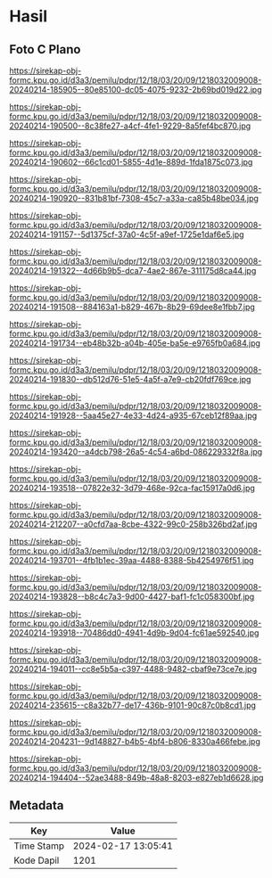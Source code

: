 # Hasil

## Foto C Plano

https://sirekap-obj-formc.kpu.go.id/d3a3/pemilu/pdpr/12/18/03/20/09/1218032009008-20240214-185905--80e85100-dc05-4075-9232-2b69bd019d22.jpg

https://sirekap-obj-formc.kpu.go.id/d3a3/pemilu/pdpr/12/18/03/20/09/1218032009008-20240214-190500--8c38fe27-a4cf-4fe1-9229-8a5fef4bc870.jpg

https://sirekap-obj-formc.kpu.go.id/d3a3/pemilu/pdpr/12/18/03/20/09/1218032009008-20240214-190602--66c1cd01-5855-4d1e-889d-1fda1875c073.jpg

https://sirekap-obj-formc.kpu.go.id/d3a3/pemilu/pdpr/12/18/03/20/09/1218032009008-20240214-190920--831b81bf-7308-45c7-a33a-ca85b48be034.jpg

https://sirekap-obj-formc.kpu.go.id/d3a3/pemilu/pdpr/12/18/03/20/09/1218032009008-20240214-191157--5d1375cf-37a0-4c5f-a9ef-1725e1daf6e5.jpg

https://sirekap-obj-formc.kpu.go.id/d3a3/pemilu/pdpr/12/18/03/20/09/1218032009008-20240214-191322--4d66b9b5-dca7-4ae2-867e-311175d8ca44.jpg

https://sirekap-obj-formc.kpu.go.id/d3a3/pemilu/pdpr/12/18/03/20/09/1218032009008-20240214-191508--884163a1-b829-467b-8b29-69dee8e1fbb7.jpg

https://sirekap-obj-formc.kpu.go.id/d3a3/pemilu/pdpr/12/18/03/20/09/1218032009008-20240214-191734--eb48b32b-a04b-405e-ba5e-e9765fb0a684.jpg

https://sirekap-obj-formc.kpu.go.id/d3a3/pemilu/pdpr/12/18/03/20/09/1218032009008-20240214-191830--db512d76-51e5-4a5f-a7e9-cb20fdf769ce.jpg

https://sirekap-obj-formc.kpu.go.id/d3a3/pemilu/pdpr/12/18/03/20/09/1218032009008-20240214-191928--5aa45e27-4e33-4d24-a935-67ceb12f89aa.jpg

https://sirekap-obj-formc.kpu.go.id/d3a3/pemilu/pdpr/12/18/03/20/09/1218032009008-20240214-193420--a4dcb798-26a5-4c54-a6bd-086229332f8a.jpg

https://sirekap-obj-formc.kpu.go.id/d3a3/pemilu/pdpr/12/18/03/20/09/1218032009008-20240214-193518--07822e32-3d79-468e-92ca-fac15917a0d6.jpg

https://sirekap-obj-formc.kpu.go.id/d3a3/pemilu/pdpr/12/18/03/20/09/1218032009008-20240214-212207--a0cfd7aa-8cbe-4322-99c0-258b326bd2af.jpg

https://sirekap-obj-formc.kpu.go.id/d3a3/pemilu/pdpr/12/18/03/20/09/1218032009008-20240214-193701--4fb1b1ec-39aa-4488-8388-5b4254976f51.jpg

https://sirekap-obj-formc.kpu.go.id/d3a3/pemilu/pdpr/12/18/03/20/09/1218032009008-20240214-193828--b8c4c7a3-9d00-4427-baf1-fc1c058300bf.jpg

https://sirekap-obj-formc.kpu.go.id/d3a3/pemilu/pdpr/12/18/03/20/09/1218032009008-20240214-193918--70486dd0-4941-4d9b-9d04-fc61ae592540.jpg

https://sirekap-obj-formc.kpu.go.id/d3a3/pemilu/pdpr/12/18/03/20/09/1218032009008-20240214-194011--cc8e5b5a-c397-4488-9482-cbaf9e73ce7e.jpg

https://sirekap-obj-formc.kpu.go.id/d3a3/pemilu/pdpr/12/18/03/20/09/1218032009008-20240214-235615--c8a32b77-de17-436b-9101-90c87c0b8cd1.jpg

https://sirekap-obj-formc.kpu.go.id/d3a3/pemilu/pdpr/12/18/03/20/09/1218032009008-20240214-204231--9d148827-b4b5-4bf4-b806-8330a466febe.jpg

https://sirekap-obj-formc.kpu.go.id/d3a3/pemilu/pdpr/12/18/03/20/09/1218032009008-20240214-194404--52ae3488-849b-48a8-8203-e827eb1d6628.jpg


## Metadata

| Key        | Value               |
| ---------- | ------------------- |
| Time Stamp | 2024-02-17 13:05:41 |
| Kode Dapil | 1201                |



